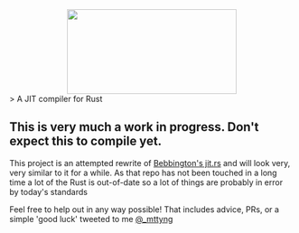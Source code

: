 <div style="display:flex;flex-direction:column;align-items:center;"><img src="https://mttyng.nyc3.digitaloceanspaces.com/lejit.png" height="150" width="300" /></div>
> A JIT compiler for Rust


## This is very much a work in progress. Don't expect this to compile yet.

This project is an attempted rewrite of [Bebbington's jit.rs](https://github.com/TomBebbington/jit.rs) and will look very, very similar to it for a while. As that repo has not been touched in a long time a lot of the Rust is out-of-date so a lot of things are probably in error by today's standards

Feel free to help out in any way possible! That includes advice, PRs, or a simple 'good luck' tweeted to me [@_mttyng](https://twitter.com/_mttyng)
